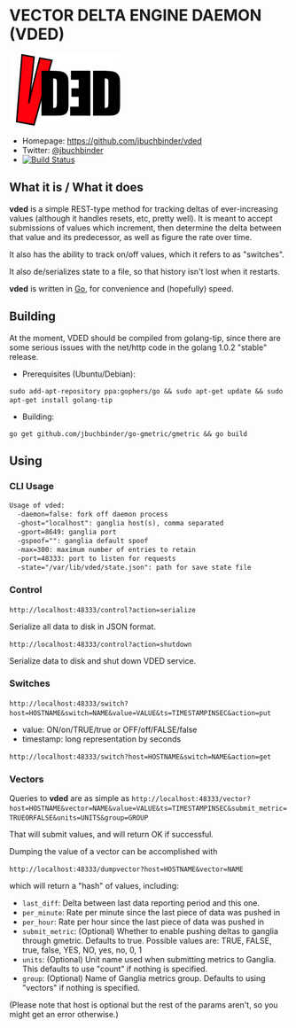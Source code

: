 # VECTOR DELTA ENGINE DAEMON (VDED)

![VDED](https://github.com/jbuchbinder/vded/raw/master/vded_logo.png)

* Homepage: https://github.com/jbuchbinder/vded
* Twitter: [@jbuchbinder](https://twitter.com/jbuchbinder)
* [![Build
  Status](https://secure.travis-ci.org/jbuchbinder/vded.png)](http://travis-ci.org/jbuchbinder/vded)

## What it is / What it does

**vded** is a simple REST-type method for tracking deltas of
ever-increasing values (although it handles resets, etc, pretty well).
It is meant to accept submissions of values which increment, then
determine the delta between that value and its predecessor, as well as
figure the rate over time.

It also has the ability to track on/off values, which it refers to as
"switches".

It also de/serializes state to a file, so that history isn't lost when
it restarts.

**vded** is written in [Go](http://golang.org/), for
convenience and (hopefully) speed.

## Building

At the moment, VDED should be compiled from golang-tip, since there are
some serious issues with the net/http code in the golang 1.0.2 "stable"
release.

* Prerequisites (Ubuntu/Debian):
```
sudo add-apt-repository ppa:gophers/go && sudo apt-get update && sudo apt-get install golang-tip
```
* Building:
```
go get github.com/jbuchbinder/go-gmetric/gmetric && go build
```

## Using

### CLI Usage

```
Usage of vded:
  -daemon=false: fork off daemon process
  -ghost="localhost": ganglia host(s), comma separated
  -gport=8649: ganglia port
  -gspoof="": ganglia default spoof
  -max=300: maximum number of entries to retain
  -port=48333: port to listen for requests
  -state="/var/lib/vded/state.json": path for save state file
```

### Control

`http://localhost:48333/control?action=serialize`

Serialize all data to disk in JSON format.

`http://localhost:48333/control?action=shutdown`

Serialize data to disk and shut down VDED service.

### Switches

`http://localhost:48333/switch?host=HOSTNAME&switch=NAME&value=VALUE&ts=TIMESTAMPINSEC&action=put`

* value: ON/on/TRUE/true or OFF/off/FALSE/false
* timestamp: long representation by seconds

`http://localhost:48333/switch?host=HOSTNAME&switch=NAME&action=get`

### Vectors

Queries to **vded** are as simple as
`http://localhost:48333/vector?host=HOSTNAME&vector=NAME&value=VALUE&ts=TIMESTAMPINSEC&submit_metric=TRUEORFALSE&units=UNITS&group=GROUP`

That will submit values, and will return OK if successful.

Dumping the value of a vector can be accomplished with

`http://localhost:48333/dumpvector?host=HOSTNAME&vector=NAME`

which will return a "hash" of values, including:

* `last_diff`: Delta between last data reporting period and this one.
* `per_minute`: Rate per minute since the last piece of data was pushed
   in
* `per_hour`: Rate per hour since the last piece of data was pushed in
* `submit_metric`: (Optional) Whether to enable pushing deltas to
   ganglia through gmetric. Defaults to true. Possible values are:
   TRUE, FALSE, true, false, YES, NO, yes, no, 0, 1
* `units`: (Optional) Unit name used when submitting metrics to Ganglia.
   This defaults to use "count" if nothing is specified.
* `group`: (Optional) Name of Ganglia metrics group. Defaults to using
   "vectors" if nothing is specified.

(Please note that host is optional but the rest of the params aren't, so
you might get an error otherwise.)


